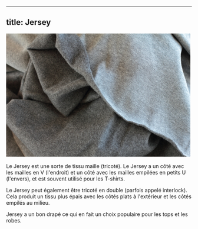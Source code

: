 ***

## title: Jersey

![Un morceau de jersey gris](knit-fabric.jpg)

Le Jersey est une sorte de tissu maille (tricoté). Le Jersey a un côté avec les mailles en V (l'endroit) et un côté avec les mailles empilées en petits U (l'envers), et est souvent utilisé pour les T-shirts.

Le Jersey peut également être tricoté en double (parfois appelé interlock). Cela produit un tissu plus épais avec les côtés plats à l'extérieur et les côtés empilés au milieu.

Jersey a un bon drapé ce qui en fait un choix populaire pour les tops et les robes.
